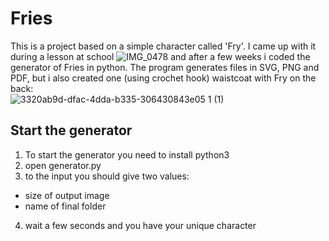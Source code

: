 # Fries

This is a project based on a simple character called 'Fry'. I came up with it during a lesson at school
![IMG_0478](https://user-images.githubusercontent.com/120416913/210159009-47f68e36-4279-4e89-9745-2f6e61c22f15.jpg)
and after a few weeks i coded the generator of Fries in python. The program generates files in SVG, PNG and PDF, but i also created one (using crochet hook) waistcoat with Fry on the back:
<br />![3320ab9d-dfac-4dda-b335-306430843e05 1 (1)](https://user-images.githubusercontent.com/120416913/210159109-a9164851-f0e8-4c04-8401-bb2328abc3d1.png)

## Start the generator

1) To start the generator you need to install python3
2) open generator.py
3) to the input you should give two values:
- size of output image
- name of final folder
4) wait a few seconds and you have your unique character
